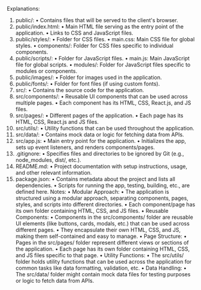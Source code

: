Explanations:
1.	public/:
•	Contains files that will be served to the client's browser.
2.	public/index.html:
•	Main HTML file serving as the entry point of the application.
•	Links to CSS and JavaScript files.
3.	public/styles/:
•	Folder for CSS files.
•	main.css: Main CSS file for global styles.
•	components/: Folder for CSS files specific to individual components.
4.	public/scripts/:
•	Folder for JavaScript files.
•	main.js: Main JavaScript file for global scripts.
•	modules/: Folder for JavaScript files specific to modules or components.
5.	public/images/:
•	Folder for images used in the application.
6.	public/fonts/:
•	Folder for font files (if using custom fonts).
7.	src/:
•	Contains the source code for the application.
8.	src/components/:
•	Reusable UI components that can be used across multiple pages.
•	Each component has its HTML, CSS, React.js, and JS files.
9.	src/pages/:
•	Different pages of the application.
•	Each page has its HTML, CSS, React.js and JS files.
10.	src/utils/:
•	Utility functions that can be used throughout the application.
11.	src/data/:
•	Contains mock data or logic for fetching data from APIs.
12.	src/app.js:
•	Main entry point for the application.
•	Initializes the app, sets up event listeners, and renders components/pages.
13.	.gitignore:
•	Specifies files and directories to be ignored by Git (e.g., node_modules, dist/, etc.).
14.	README.md:
•	Project documentation with setup instructions, usage, and other relevant information.
15.	package.json:
•	Contains metadata about the project and lists all dependencies.
•	Scripts for running the app, testing, building, etc., are defined here.
Notes:
•	Modular Approach:
•	The application is structured using a modular approach, separating components, pages, styles, and scripts into different directories.
•	Each component/page has its own folder containing HTML, CSS, and JS files.
•	Reusable Components:
•	Components in the src/components/ folder are reusable UI elements (like buttons, cards, modals, etc.) that can be used across different pages.
•	They encapsulate their own HTML, CSS, and JS, making them self-contained and easy to manage.
•	Page Structure:
•	Pages in the src/pages/ folder represent different views or sections of the application.
•	Each page has its own folder containing HTML, CSS, and JS files specific to that page.
•	Utility Functions:
•	The src/utils/ folder holds utility functions that can be used across the application for common tasks like data formatting, validation, etc.
•	Data Handling:
•	The src/data/ folder might contain mock data files for testing purposes or logic to fetch data from APIs.

